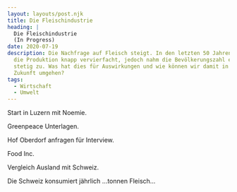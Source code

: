 ```yaml
---
layout: layouts/post.njk
title: Die Fleischindustrie
heading: |
  Die Fleischindustrie 
  (In Progress)
date: 2020-07-19
description: Die Nachfrage auf Fleisch steigt. In den letzten 50 Jahren hat sich
  die Produktion knapp vervierfacht, jedoch nahm die Bevölkerungszahl ebenfalls
  stetig zu. Was hat dies für Auswirkungen und wie können wir damit in der
  Zukunft umgehen?
tags:
  - Wirtschaft
  - Umwelt
---
```

Start in Luzern mit Noemie.



Greenpeace Unterlagen.



Hof Oberdorf anfragen für Interview.



Food Inc.



Vergleich Ausland mit Schweiz.



Die Schweiz konsumiert jährlich ...tonnen Fleisch...